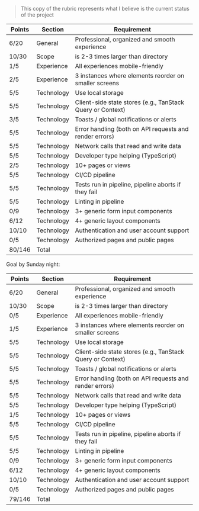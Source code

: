 > This copy of the rubric represents what I believe is the current status of the project

| Points | Section     | Requirement                                         |
|--------|-------------|-----------------------------------------------------|
| 6/20   | General     | Professional, organized and smooth experience       |
| 10/30   | Scope       | is 2-3 times larger than directory                  |
| 1/5    | Experience  | All experiences mobile-friendly                     |
| 2/5    | Experience  | 3 instances where elements reorder on smaller screens |
| 5/5    | Technology  | Use local storage                                   |
| 5/5    | Technology  | Client-side state stores (e.g., TanStack Query or Context) |
| 3/5    | Technology  | Toasts / global notifications or alerts             |
| 5/5    | Technology  | Error handling (both on API requests and render errors) |
| 5/5    | Technology  | Network calls that read and write data              |
| 5/5    | Technology  | Developer type helping (TypeScript)                 |
| 2/5    | Technology  | 10+ pages or views                                  |
| 5/5    | Technology  | CI/CD pipeline                                      |
| 5/5    | Technology  | Tests run in pipeline, pipeline aborts if they fail |
| 5/5    | Technology  | Linting in pipeline                                 |
| 0/9    | Technology  | 3+ generic form input components                    |
| 6/12   | Technology  | 4+ generic layout components                        |
| 10/10  | Technology  | Authentication and user account support             |
| 0/5    | Technology  | Authorized pages and public pages                   |
| 80/146 | Total       |                                                     |




Goal by Sunday night:

| Points | Section     | Requirement                                         |
|--------|-------------|-----------------------------------------------------|
| 6/20   | General     | Professional, organized and smooth experience       |
| 10/30  | Scope       | is 2-3 times larger than directory                  |
| 0/5    | Experience  | All experiences mobile-friendly                     |
| 1/5    | Experience  | 3 instances where elements reorder on smaller screens |
| 5/5    | Technology  | Use local storage                                   |
| 5/5    | Technology  | Client-side state stores (e.g., TanStack Query or Context) |
| 5/5    | Technology  | Toasts / global notifications or alerts             |
| 5/5    | Technology  | Error handling (both on API requests and render errors) |
| 5/5    | Technology  | Network calls that read and write data              |
| 5/5    | Technology  | Developer type helping (TypeScript)                 |
| 1/5    | Technology  | 10+ pages or views                                  |
| 5/5    | Technology  | CI/CD pipeline                                      |
| 5/5    | Technology  | Tests run in pipeline, pipeline aborts if they fail |
| 5/5    | Technology  | Linting in pipeline                                 |
| 0/9    | Technology  | 3+ generic form input components                    |
| 6/12   | Technology  | 4+ generic layout components                        |
| 10/10  | Technology  | Authentication and user account support             |
| 0/5    | Technology  | Authorized pages and public pages                   |
| 79/146 | Total       |                                                     |